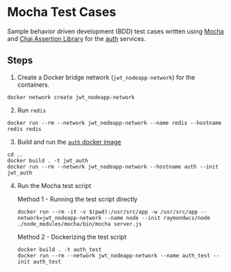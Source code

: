 # Mocha Test Cases

Sample behavior driven development (BDD) test cases written using [Mocha](https://mochajs.org) and [Chai Assertion Library](https://www.chaijs.com) for the [auth](../auth/auth-redis.js) services.

## Steps

1. Create a Docker bridge network (`jwt_nodeapp-network`) for the containers.
```
docker network create jwt_nodeapp-network
```
2. Run `redis`
```
docker run --rm --network jwt_nodeapp-network --name redis --hostname redis redis
```
3. Build and run the [`auth` docker image](../Dockerfile)
```
cd ..
docker build . -t jwt_auth
docker run --rm --network jwt_nodeapp-network --hostname auth --init jwt_auth
```
4. Run the Mocha test script

     Method 1 - Running the test script directly
     ```
     docker run --rm -it -v $(pwd):/usr/src/app -w /usr/src/app --network=jwt_nodeapp-network --name node --init raymondwcs/node ./node_modules/mocha/bin/mocha server.js
     ```
     Method 2 - Dockerizing the test script 
     ```
     docker build . -t auth_test
     docker run --rm --network jwt_nodeapp-network --name auth_test --init auth_test
     ```
